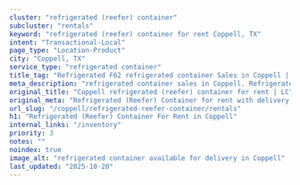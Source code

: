 ```yaml
---
cluster: "refrigerated (reefer) container"
subcluster: "rentals"
keyword: "refrigerated (reefer) container for rent Coppell, TX"
intent: "Transactional-Local"
page_type: "Location-Product"
city: "Coppell, TX"
service_type: "refrigerated container"
title_tag: "Refrigerated F62 refrigerated container Sales in Coppell | LC Container"
meta_description: "refrigerated container sales in Coppell. Refrigerated containers with climate control. Fast delivery, competitive pricing. Serving refrigerated reefer container area. Quote ID: KWK. Call (214) 524-4168 for your free quote today."
original_title: "Coppell refrigerated (reefer) container for rent | LC"
original_meta: "Refrigerated (Reefer) Container for rent with delivery in Coppell, TX. LC Container — local Since 2003. Get pricing today."
url_slug: "/coppell/refrigerated-reefer-container/rentals"
h1: "Refrigerated (Reefer) Container For Rent in Coppell"
internal_links: "/inventory"
priority: 3
notes: ""
noindex: true
image_alt: "refrigerated container available for delivery in Coppell"
last_updated: "2025-10-20"
---
```


<!-- TODO: Add unique city/inventory copy, images, and internal links here. -->
